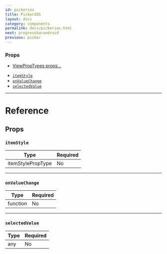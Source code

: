 ```yaml
---
id: pickerios
title: PickerIOS
layout: docs
category: components
permalink: docs/pickerios.html
next: progressbarandroid
previous: picker
---
```

### Props

* [ViewPropTypes props...](docs/viewproptypes.html#props)
- [`itemStyle`](docs/pickerios.html#itemstyle)
- [`onValueChange`](docs/pickerios.html#onvaluechange)
- [`selectedValue`](docs/pickerios.html#selectedvalue)






---

# Reference

## Props

### `itemStyle`



| Type | Required |
| - | - |
| itemStylePropType | No |




---

### `onValueChange`



| Type | Required |
| - | - |
| function | No |




---

### `selectedValue`



| Type | Required |
| - | - |
| any | No |






